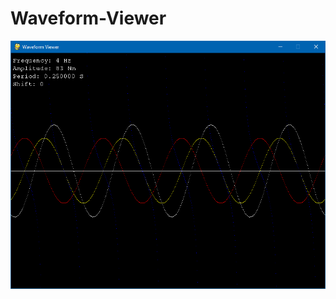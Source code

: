 # Waveform-Viewer

![Waveform Viewer](https://github.com/Nytra/Waveform-Viewer/blob/master/waveform_viewer.png)

